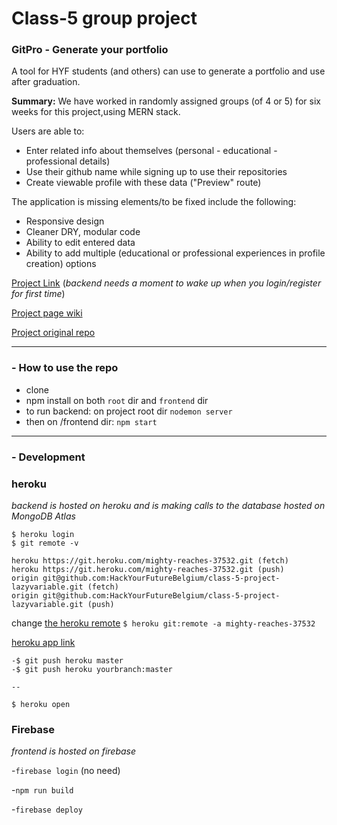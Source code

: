 # Class-5 group project
### GitPro - Generate your portfolio

A tool for HYF students (and others) can use to generate a portfolio and use after graduation.

__Summary:__ We have worked in randomly assigned groups (of 4 or 5) for six weeks for this project,using MERN stack.

Users are able to:
- Enter related info about themselves (personal - educational - professional details)
- Use their github name while signing up to use their repositories 
- Create viewable profile with these data ("Preview" route)


The application is missing elements/to be fixed include the following:
- Responsive design
- Cleaner DRY, modular code
- Ability to edit entered data
- Ability to add multiple (educational or professional experiences in profile creation) options 

[Project Link](https://portfolio-d9052.firebaseapp.com/)
(_backend needs a moment to wake up when you login/register for first time_)

[Project page wiki](https://github.com/HackYourFutureBelgium/class-5-project/wiki/lazyvariable)

[Project original repo](https://github.com/HackYourFutureBelgium/class-5-project-lazyvariable)

---

### - How to use the repo
- clone
- npm install on both ```root``` dir and ```frontend``` dir
- to run backend: on project root dir ```nodemon server```
- then on /frontend dir: ```npm start```

---
### - Development
### heroku
_backend is hosted on heroku and is making calls to the database hosted on MongoDB Atlas_
```
$ heroku login
$ git remote -v
```
```
heroku https://git.heroku.com/mighty-reaches-37532.git (fetch)
heroku https://git.heroku.com/mighty-reaches-37532.git (push)
origin git@github.com:HackYourFutureBelgium/class-5-project-lazyvariable.git (fetch)
origin git@github.com:HackYourFutureBelgium/class-5-project-lazyvariable.git (push)
```

change [the heroku remote](https://stackoverflow.com/questions/6226846/how-to-change-a-git-remote-on-heroku) 
```$ heroku git:remote -a mighty-reaches-37532``` 

[heroku app link](https://mighty-reaches-37532.herokuapp.com/)

```
-$ git push heroku master
-$ git push heroku yourbranch:master

--

$ heroku open
```

### Firebase
_frontend is hosted on firebase_

-```firebase login``` (no need)

-```npm run build```

-```firebase deploy```
